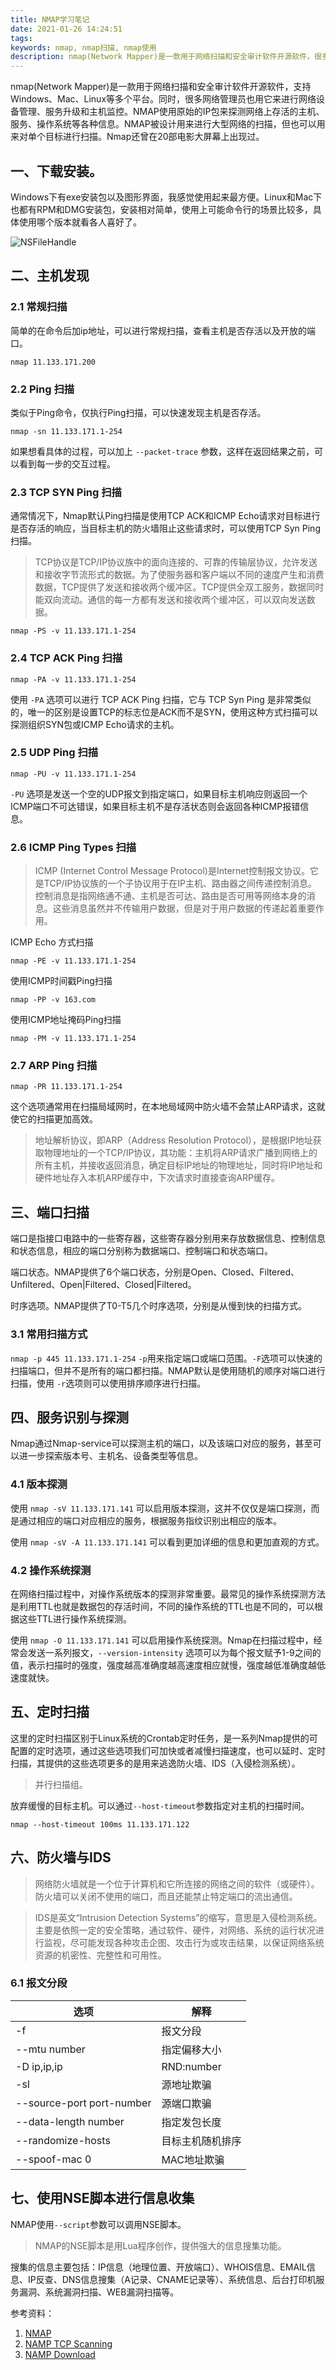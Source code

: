 ```yaml
---
title: NMAP学习笔记
date: 2021-01-26 14:24:51
tags:
keywords: nmap, nmap扫描, nmap使用
description: nmap(Network Mapper)是一款用于网络扫描和安全审计软件开源软件，很多网络管理员也用它来进行网络设备管理、服务升级和主机监控。
---
```


nmap(Network Mapper)是一款用于网络扫描和安全审计软件开源软件，支持Windows、Mac、Linux等多个平台。同时，很多网络管理员也用它来进行网络设备管理、服务升级和主机监控。NMAP使用原始的IP包来探测网络上存活的主机、服务、操作系统等各种信息。NMAP被设计用来进行大型网络的扫描，但也可以用来对单个目标进行扫描。Nmap还曾在20部电影大屏幕上出现过。

## 一、下载安装。

Windows下有exe安装包以及图形界面，我感觉使用起来最方便。Linux和Mac下也都有RPM和DMG安装包，安装相对简单，使用上可能命令行的场景比较多，具体使用哪个版本就看各人喜好了。

![NSFileHandle](20210126-nmap-notes/NSFileHandle.png)

## 二、主机发现

### 2.1 常规扫描

简单的在命令后加ip地址，可以进行常规扫描，查看主机是否存活以及开放的端口。

`nmap 11.133.171.200`

### 2.2 Ping 扫描

类似于Ping命令，仅执行Ping扫描，可以快速发现主机是否存活。

`nmap -sn 11.133.171.1-254`

如果想看具体的过程，可以加上 `--packet-trace` 参数，这样在返回结果之前，可以看到每一步的交互过程。

### 2.3 TCP SYN Ping 扫描

通常情况下，Nmap默认Ping扫描是使用TCP ACK和ICMP Echo请求对目标进行是否存活的响应，当目标主机的防火墙阻止这些请求时，可以使用TCP Syn Ping扫描。

> TCP协议是TCP/IP协议族中的面向连接的、可靠的传输层协议，允许发送和接收字节流形式的数据。为了使服务器和客户端以不同的速度产生和消费数据，TCP提供了发送和接收两个缓冲区。TCP提供全双工服务，数据同时能双向流动。通信的每一方都有发送和接收两个缓冲区，可以双向发送数据。

`nmap -PS -v 11.133.171.1-254`

### 2.4 TCP ACK Ping 扫描

`nmap -PA -v 11.133.171.1-254`

使用 `-PA` 选项可以进行 TCP ACK Ping 扫描，它与 TCP Syn Ping 是非常类似的，唯一的区别是设置TCP的标志位是ACK而不是SYN，使用这种方式扫描可以探测组织SYN包或ICMP Echo请求的主机。

### 2.5 UDP Ping 扫描

`nmap -PU -v 11.133.171.1-254`

`-PU` 选项是发送一个空的UDP报文到指定端口，如果目标主机响应则返回一个ICMP端口不可达错误，如果目标主机不是存活状态则会返回各种ICMP报错信息。

### 2.6 ICMP Ping Types 扫描

> ICMP (Internet Control Message Protocol)是Internet控制报文协议。它是TCP/IP协议族的一个子协议用于在IP主机、路由器之间传递控制消息。控制消息是指网络通不通、主机是否可达、路由是否可用等网络本身的消息。这些消息虽然并不传输用户数据，但是对于用户数据的传递起着重要作用。

ICMP Echo 方式扫描

`nmap -PE -v 11.133.171.1-254`

使用ICMP时间戳Ping扫描

`nmap -PP -v 163.com`

使用ICMP地址掩码Ping扫描

`nmap -PM -v 11.133.171.1-254`

### 2.7 ARP Ping 扫描

`nmap -PR 11.133.171.1-254`

这个选项通常用在扫描局域网时，在本地局域网中防火墙不会禁止ARP请求，这就使它的扫描更加高效。

> 地址解析协议，即ARP（Address Resolution Protocol），是根据IP地址获取物理地址的一个TCP/IP协议，其功能：主机将ARP请求广播到网络上的所有主机，并接收返回消息，确定目标IP地址的物理地址，同时将IP地址和硬件地址存入本机ARP缓存中，下次请求时直接查询ARP缓存。

## 三、端口扫描

端口是指接口电路中的一些寄存器，这些寄存器分别用来存放数据信息、控制信息和状态信息，相应的端口分别称为数据端口、控制端口和状态端口。

端口状态。NMAP提供了6个端口状态，分别是Open、Closed、Filtered、Unfiltered、Open|Filtered、Closed|Filtered。

时序选项。NMAP提供了T0-T5几个时序选项，分别是从慢到快的扫描方式。

### 3.1 常用扫描方式

`nmap -p 445 11.133.171.1-254`
`-p`用来指定端口或端口范围。`-F`选项可以快速的扫描端口，但并不是所有的端口都扫描。NMAP默认是使用随机的顺序对端口进行扫描，使用 `-r`选项则可以使用排序顺序进行扫描。

## 四、服务识别与探测

Nmap通过Nmap-service可以探测主机的端口，以及该端口对应的服务，甚至可以进一步探索版本号、主机名、设备类型等信息。

### 4.1 版本探测

使用 `nmap -sV 11.133.171.141` 可以启用版本探测，这并不仅仅是端口探测，而是通过相应的端口对应相应的服务，根据服务指纹识别出相应的版本。

使用 `nmap -sV -A 11.133.171.141` 可以看到更加详细的信息和更加直观的方式。

### 4.2 操作系统探测

在网络扫描过程中，对操作系统版本的探测非常重要。最常见的操作系统探测方法是利用TTL也就是数据包的存活时间，不同的操作系统的TTL也是不同的，可以根据这些TTL进行操作系统探测。

使用 `nmap -O 11.133.171.141` 可以启用操作系统探测。Nmap在扫描过程中，经常会发送一系列报文，`--version-intensity` 选项可以为每个报文赋予1-9之间的值，表示扫描时的强度，强度越高准确度越高速度相应就慢，强度越低准确度越低速度就快。

## 五、定时扫描

这里的定时扫描区别于Linux系统的Crontab定时任务，是一系列Nmap提供的可配置的定时选项，通过这些选项我们可加快或者减慢扫描速度，也可以延时、定时扫描，其提供的这些选项更多的是用来逃逸防火墙、IDS（入侵检测系统）。

> 并行扫描组。

放弃缓慢的目标主机。可以通过`--host-timeout`参数指定对主机的扫描时间。

`nmap --host-timeout 100ms 11.133.171.122`

## 六、防火墙与IDS

> 网络防火墙就是一个位于计算机和它所连接的网络之间的软件（或硬件）。防火墙可以关闭不使用的端口，而且还能禁止特定端口的流出通信。 

> IDS是英文“Intrusion Detection Systems”的缩写，意思是入侵检测系统。主要是依照一定的安全策略，通过软件、硬件，对网络、系统的运行状况进行监视，尽可能发现各种攻击企图、攻击行为或攻击结果，以保证网络系统资源的机密性、完整性和可用性。

### 6.1 报文分段

选项 | 解释
--- | ---
-f | 报文分段
--mtu number | 指定偏移大小
-D ip,ip,ip|RND:number | IP欺骗
-sI  | 源地址欺骗
--source-port port-number | 源端口欺骗
--data-length number | 指定发包长度
--randomize-hosts | 目标主机随机排序
--spoof-mac 0 | MAC地址欺骗

## 七、使用NSE脚本进行信息收集

NMAP使用`--script`参数可以调用NSE脚本。

> NMAP的NSE脚本是用Lua程序创作，提供强大的信息搜集功能。

搜集的信息主要包括：IP信息（地理位置、开放端口）、WHOIS信息、EMAIL信息、IP反查、DNS信息搜集（A记录、CNAME记录等）、系统信息、后台打印机服务漏洞、系统漏洞扫描、WEB漏洞扫描等。

参考资料：
1. [NMAP](https://nmap.org)
2. [NAMP TCP Scanning](http://www.linux.org/threads/nmap-tcp-scanning.8465/)
3. [NAMP Download](https://nmap.org/download.html#windows)
